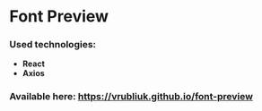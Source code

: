 # Font Preview

### Used technologies:
- **React**
- **Axios**

### Available here: https://vrubliuk.github.io/font-preview